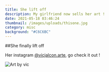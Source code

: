 ```yaml
---
title: She lift off
description: My girlfriend now sells her art !
date: 2021-05-18 03:46:24
thumbnail: /images/uploads/thisone.jpg
category: misc
background: "#C6C6BC"
---
```

\##She finally lift off

Her instagram [@vicjalcon.arte](https://www.instagram.com/vicjalcon.arte/), go check it out !

![Art by vic](/images/uploads/thisone.jpg "Aquarella art")